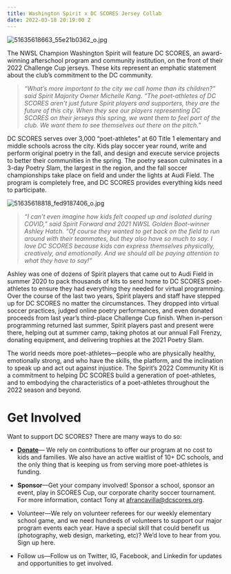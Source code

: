 ```yaml
---
title: Washington Spirit x DC SCORES Jersey Collab
date: 2022-03-18 20:19:00 Z
---
```


![51635618663_55e21b0362_o.jpg](/uploads/51635618663_55e21b0362_o.jpg)

The NWSL Champion Washington Spirit will feature DC SCORES, an award-winning afterschool program and community institution, on the front of their 2022 Challenge Cup jerseys. These kits represent an emphatic statement about the club’s commitment to the DC community.

> *“What’s more important to the city we call home than its children?” said Spirit Majority Owner Michelle Kang. “The poet-athletes of DC SCORES aren’t just future Spirit players and supporters, they are the future of this city. When they see our players representing DC SCORES on their jerseys this spring, we want them to feel part of the club. We want them to see themselves out there on the pitch.”*

DC SCORES serves over 3,000 “poet-athletes” at 60 Title 1 elementary and middle schools across the city. Kids play soccer year round, write and perform original poetry in the fall, and design and execute service projects to better their communities in the spring. The poetry season culminates in a 3-day Poetry Slam, the largest in the region, and the fall soccer championships take place on field and under the lights at Audi Field. The program is completely free, and DC SCORES provides everything kids need to participate.

![51635618818_fed9187406_o.jpg](/uploads/51635618818_fed9187406_o.jpg)

> *“I can’t even imagine how kids felt cooped up and isolated during COVID,” said Spirit Forward and 2021 NWSL Golden Boot-winner Ashley Hatch. “Of course they wanted to get back on the field to run around with their teammates, but they also have so much to say. I love DC SCORES because kids can express themselves physically, creatively, and emotionally. And we should all be paying attention to what they have to say!”*

Ashley was one of dozens of Spirit players that came out to Audi Field in summer 2020 to pack thousands of kits to send home to DC SCORES poet-athletes to ensure they had everything they needed for virtual programming. Over the course of the last two years, Spirit players and staff have stepped up for DC SCORES no matter the circumstances. They dropped into virtual soccer practices, judged online poetry performances, and even donated proceeds from last year’s third-place Challenge Cup finish. When in-person programming returned last summer, Spirit players past and present were there, helping out at summer camp, taking photos at our annual Fall Frenzy, donating equipment, and delivering trophies at the 2021 Poetry Slam.

The world needs more poet-athletes—people who are physically healthy, emotionally strong, and who have the skills, the platform, and the inclination to speak up and act out against injustice. The Spirit’s 2022 Community Kit is a commitment to helping DC SCORES build a generation of poet-athletes, and to embodying the characteristics of a poet-athletes throughout the 2022 season and beyond.

# Get Involved

Want to support DC SCORES? There are many ways to do so:

* **[Donate](https://connect.clickandpledge.com/w/Form/38684abc-e195-4fdb-aef3-2ed5aeb51d61?636153321160038799)**— We rely on contributions to offer our program at no cost to kids and families. We also have an active waitlist of 10\+ DC schools, and the only thing that is keeping us from serving more poet-athletes is funding.

* **Sponsor**—Get your company involved! Sponsor a school, sponsor an event, play in SCORES Cup, our corporate charity soccer tournament. For more information, contact Tony at afrancavilla@dcscores.org.

* Volunteer—We rely on volunteer referees for our weekly elementary school game, and we need hundreds of volunteers to support our major program events each year. Have a special skill that could benefit us (photography, web design, marketing, etc)? We’d love to hear from you. Sign up here.

* Follow us—Follow us on Twitter, IG, Facebook, and Linkedin for updates and opportunities to get involved.